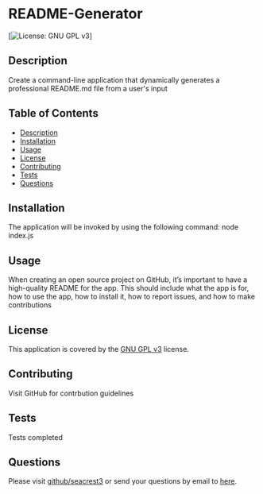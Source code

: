 
  # README-Generator

  [![License: GNU GPL v3](https://img.shields.io/badge/License-GPLv3-blue.svg)]

  ## Description
  Create a command-line application that dynamically generates a professional README.md file from a user's input

  ## Table of Contents
  * [Description](#description)
  * [Installation](#installation)
  * [Usage](#usage)
  * [License](#license)
  * [Contributing](#contributing)
  * [Tests](#tests)
  * [Questions](#questions)
  
  ## Installation
  The application will be invoked by using the following command: node index.js
  ## Usage
  When creating an open source project on GitHub, it’s important to have a high-quality README for the app. This should include what the app is for, how to use the app, how to install it, how to report issues, and how to make contributions
  ## License
  This application is covered by the [GNU GPL v3](https://www.gnu.org/licenses/gpl-3.0) license.
  ## Contributing
  Visit GitHub for contrbution guidelines
  ## Tests
  Tests completed
  ## Questions
  Please visit [github/seacrest3](https://github.com/seacrest3) or send your questions by email to [here](mailto:developer@gmail.com).
